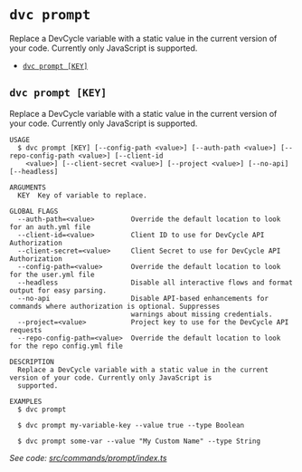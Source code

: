 `dvc prompt`
============

Replace a DevCycle variable with a static value in the current version of your code. Currently only JavaScript is supported.

* [`dvc prompt [KEY]`](#dvc-prompt-key)

## `dvc prompt [KEY]`

Replace a DevCycle variable with a static value in the current version of your code. Currently only JavaScript is supported.

```
USAGE
  $ dvc prompt [KEY] [--config-path <value>] [--auth-path <value>] [--repo-config-path <value>] [--client-id
    <value>] [--client-secret <value>] [--project <value>] [--no-api] [--headless]

ARGUMENTS
  KEY  Key of variable to replace.

GLOBAL FLAGS
  --auth-path=<value>         Override the default location to look for an auth.yml file
  --client-id=<value>         Client ID to use for DevCycle API Authorization
  --client-secret=<value>     Client Secret to use for DevCycle API Authorization
  --config-path=<value>       Override the default location to look for the user.yml file
  --headless                  Disable all interactive flows and format output for easy parsing.
  --no-api                    Disable API-based enhancements for commands where authorization is optional. Suppresses
                              warnings about missing credentials.
  --project=<value>           Project key to use for the DevCycle API requests
  --repo-config-path=<value>  Override the default location to look for the repo config.yml file

DESCRIPTION
  Replace a DevCycle variable with a static value in the current version of your code. Currently only JavaScript is
  supported.

EXAMPLES
  $ dvc prompt

  $ dvc prompt my-variable-key --value true --type Boolean

  $ dvc prompt some-var --value "My Custom Name" --type String
```

_See code: [src/commands/prompt/index.ts](https://github.com/DevCycleHQ/cli/blob/v5.17.0/src/commands/prompt/index.ts)_
